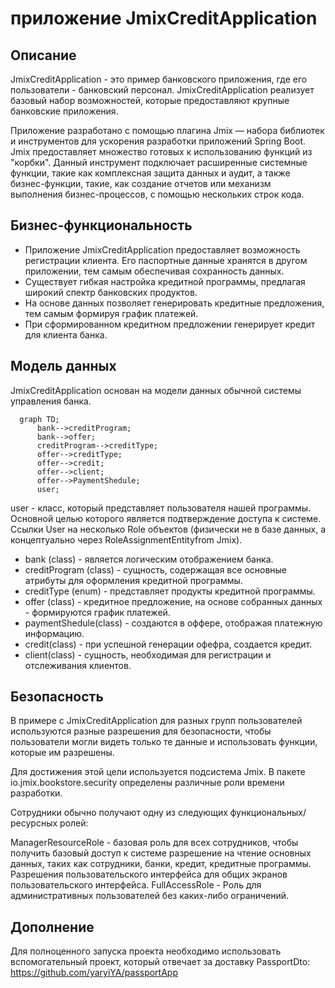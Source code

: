 #  приложение JmixCreditApplication
## Описание 

JmixCreditApplication - это пример банковского приложения, где его пользователи - банковский персонал. JmixCreditApplication реализует
базовый набор возможностей, которые предоставляют крупные банковские приложения.

Приложение разработано с помощью плагина Jmix — набора библиотек и инструментов для ускорения разработки приложений Spring Boot.
Jmix предоставляет множество готовых к использованию функций из "корбки". Данный инструмент
подключает расширенные системные функции, такие как комплексная защита данных и аудит, а также бизнес-функции,
такие, как создание отчетов или механизм выполнения бизнес-процессов, с помощью нескольких строк кода.

## Бизнес-функциональность
* Приложение JmixCreditApplication предоставляет возможность регистрации клиента.  Его паспортные данные хранятся в другом приложении, тем самым обеспечивая сохранность данных.
* Существует гибкая настройка кредитной программы, предлагая широкий спектр банковских продуктов.
* На основе данных позволяет генерировать кредитные предложения, тем самым формируя график платежей.
* При сформированном кредитном предложении генерирует кредит для клиента банка.

## Модель данных
JmixCreditApplication основан на модели данных обычной системы управления банка.

```mermaid
  graph TD;
      bank-->creditProgram;
      bank-->offer;
      creditProgram-->creditType;
      offer-->creditType;
      offer-->credit;
      offer-->client;
      offer-->PaymentShedule;
      user;
```

user - класс, который представляет пользователя нашей программы. Основной целью которого является подтверждение доступа к системе.
Ссылки User на несколько Role объектов (физически не в базе данных, а концептуально через RoleAssignmentEntityfrom Jmix).

* bank (class) -  является логическим отображением банка.
* creditProgram (class) - сущность, содержащая  все основные атрибуты для оформления кредитной программы.
* creditType (enum) - представляет продукты кредитной программы.
* offer (class) - кредитное предложение, на основе собранных данных - формируются график платежей.
* paymentShedule(class) -  создаются в оффере, отображая платежную информацию.
* credit(class) - при успешной генерации офефра, создается кредит.
* client(class) - сущность, необходимая для регистрации и отслеживания клиентов.
  
## Безопасность

В примере с JmixCreditApplication для разных групп пользователей используются разные разрешения для безопасности, чтобы пользователи могли видеть только те данные и использовать функции, которые им разрешены.

Для достижения этой цели используется подсистема Jmix. В пакете io.jmix.bookstore.security определены различные роли времени разработки.

Сотрудники обычно получают одну из следующих функциональных/ресурсных ролей:

ManagerResourceRole - базовая роль для всех сотрудников, чтобы получить базовый доступ к системе
разрешение на чтение основных данных, таких как сотрудники, банки, кредит, кредитные программы.
Разрешения пользовательского интерфейса для общих экранов пользовательского интерфейса.
FullAccessRole - Роль для административных пользователей без каких-либо ограничений.

## Дополнение

Для полноценного запуска проекта необходимо использовать вспомогательный проект, который отвечает за доставку PassportDto:
https://github.com/yaryiYA/passportApp
